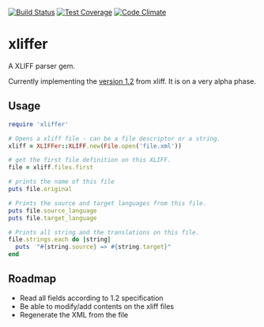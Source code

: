 [![Build Status](https://travis-ci.org/fotanus/xliffer.svg?branch=master)](https://travis-ci.org/fotanus/xliffer)
[![Test Coverage](https://codeclimate.com/github/fotanus/xliffer/badges/coverage.svg)](https://codeclimate.com/github/fotanus/xliffer/coverage)
[![Code Climate](https://codeclimate.com/github/fotanus/xliffer/badges/gpa.svg)](https://codeclimate.com/github/fotanus/xliffer)


xliffer
=======

A XLIFF parser gem.

Currently implementing the [version 1.2](http://docs.oasis-open.org/xliff/xliff-core/xliff-core.html) from xliff. It is on a very alpha phase.

Usage
-----

```ruby
require 'xliffer'

# Opens a xliff file - can be a file descriptor or a string.
xliff = XLIFFer::XLIFF.new(File.open('file.xml'))

# get the first file definition on this XLIFF.
file = xliff.files.first

# prints the name of this file
puts file.original

# Prints the source and target languages from this file.
puts file.source_language
puts file.target_language

# Prints all string and the translations on this file.
file.strings.each do |string| 
  puts  "#{string.source} => #{string.target}"
end
```


Roadmap
------

* Read all fields according to 1.2 specification
* Be able to modify/add contents on the xliff files
* Regenerate the XML from the file
